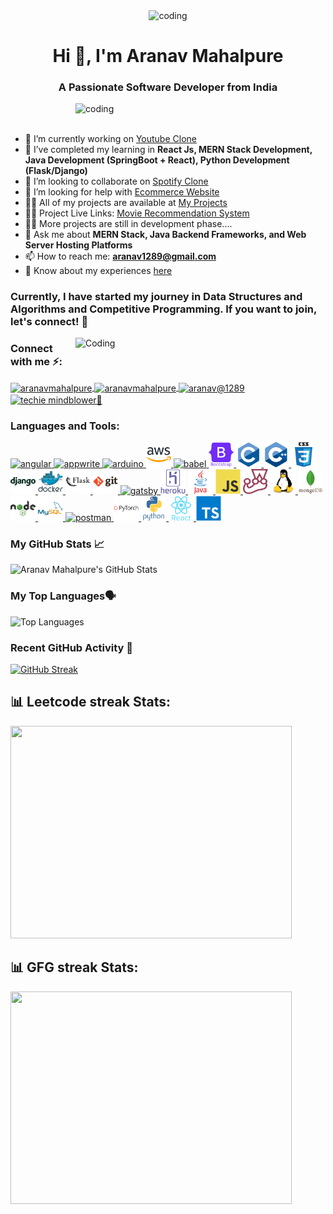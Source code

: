 <p align="center">
  <img align="center" alt="coding" width="800" height="400" src="https://www.lambdatest.com/resources/images/news24.gif"/>
</p>
<h1 align="center">Hi 👋, I'm Aranav Mahalpure</h1>
<h3 align="center">A Passionate Software Developer from India</h3>

<img align="right" alt="coding" width="400" src="https://user-images.githubusercontent.com/55389276/140866485-8fb1c876-9a8f-4d6a-98dc-08c4981eaf70.gif">

<div id="header" align="left">
  <img src="https://komarev.com/ghpvc/?username=AranavMahalpure&style=for-the-badge&color=orange" alt=""/>
</div>

<br>

- 🔭 I’m currently working on [Youtube Clone](https://github.com/AranavMahalpure/Aranav-s-Personals-)
- 🌱 I’ve completed my learning in **React Js, MERN Stack Development, Java Development (SpringBoot + React), Python Development (Flask/Django)**
- 👯 I’m looking to collaborate on [Spotify Clone](https://github.com/AranavMahalpure/Aranav-s-Personal-)
- 🤝 I’m looking for help with [Ecommerce Website](https://github.com/AranavMahalpure/Ecommerce-website)
- 👨‍💻 All of my projects are available at [My Projects](https://clipboard-website-kj6n-git-main-aranav-mahalpures-projects.vercel.app/)
- 👨‍💻 Project Live Links: [Movie Recommendation System](https://aranavmahalpure-movie-recommendation-system--app-bofu8x.streamlit.app/)
- 👨‍💻 More projects are still in development phase....
- 💬 Ask me about **MERN Stack, Java Backend Frameworks, and Web Server Hosting Platforms**
- 📫 How to reach me: **aranav1289@gmail.com**
- 📄 Know about my experiences [here](https://www.linkedin.com/in/aranavmahalpure)

<h3 align="left">Currently, I have started my journey in Data Structures and Algorithms and Competitive Programming. If you want to join, let's connect! 👯</h3>
<img align="right" alt="Coding" width="400" src="https://mir-s3-cdn-cf.behance.net/project_modules/hd/06f21a161921919.63cd7887d0a70.gif">
<h3 align="left">Connect with me ⚡:</h3>
<p align="left">
  <a href="https://dev.to/aranavmahalpure" target="_blank" rel="noreferrer">
    <img align="center" src="https://raw.githubusercontent.com/rahuldkjain/github-profile-readme-generator/master/src/images/icons/Social/devto.svg" alt="aranavmahalpure" height="30" width="40" />
  </a>
  <a href="https://linkedin.com/in/aranavmahalpure" target="_blank" rel="noreferrer">
    <img align="center" src="https://raw.githubusercontent.com/rahuldkjain/github-profile-readme-generator/master/src/images/icons/Social/linked-in-alt.svg" alt="aranavmahalpure" height="30" width="40" />
  </a>
  <a href="https://instagram.com/aranav@1289" target="_blank" rel="noreferrer">
    <img align="center" src="https://raw.githubusercontent.com/rahuldkjain/github-profile-readme-generator/master/src/images/icons/Social/instagram.svg" alt="aranav@1289" height="30" width="40" />
  </a>
  <a href="https://www.youtube.com/c/techie mindblower🤬" target="_blank" rel="noreferrer">
    <img align="center" src="https://raw.githubusercontent.com/rahuldkjain/github-profile-readme-generator/master/src/images/icons/Social/youtube.svg" alt="techie mindblower🤬" height="30" width="40" />
  </a>
  <!-- Uncomment below if you want to include more links -->
  <!--
  <a href="https://www.codechef.com/users/aranav1289" target="_blank" rel="noreferrer">
    <img align="center" src="https://cdn.jsdelivr.net/npm/simple-icons@3.1.0/icons/codechef.svg" alt="aranav1289" height="30" width="40" />
  </a>
  <a href="https://www.hackerrank.com/aranav1289" target="_blank" rel="noreferrer">
    <img align="center" src="https://raw.githubusercontent.com/rahuldkjain/github-profile-readme-generator/master/src/images/icons/Social/hackerrank.svg" alt="aranav1289" height="30" width="40" />
  </a>
  <a href="https://codeforces.com/profile/aranav1289" target="_blank" rel="noreferrer">
    <img align="center" src="https://raw.githubusercontent.com/rahuldkjain/github-profile-readme-generator/master/src/images/icons/Social/codeforces.svg" alt="aranav1289" height="30" width="40" />
  </a>
  <a href="https://www.leetcode.com/aranavmahalpure" target="_blank" rel="noreferrer">
    <img align="center" src="https://raw.githubusercontent.com/rahuldkjain/github-profile-readme-generator/master/src/images/icons/Social/leet-code.svg" alt="aranavmahalpure" height="30" width="40" />
  </a>
  <a href="https://www.hackerearth.com/@aranav1289" target="_blank" rel="noreferrer">
    <img align="center" src="https://raw.githubusercontent.com/rahuldkjain/github-profile-readme-generator/master/src/images/icons/Social/hackerearth.svg" alt="@aranav1289" height="30" width="40" />
  </a>
  <a href="https://auth.geeksforgeeks.org/user/aranav1289" target="_blank" rel="noreferrer">
    <img align="center" src="https://raw.githubusercontent.com/rahuldkjain/github-profile-readme-generator/master/src/images/icons/Social/geeks-for-geeks.svg" alt="aranav1289" height="30" width="40" />
  </a>
  <a href="https://www.topcoder.com/members/aranav1289" target="_blank" rel="noreferrer">
    <img align="center" src="https://raw.githubusercontent.com/rahuldkjain/github-profile-readme-generator/master/src/images/icons/Social/topcoder.svg" alt="aranav1289" height="30" width="40" />
  </a>
  -->
</p>

<h3 align="left">Languages and Tools:</h3>
<p align="left">
  <a href="https://angular.io" target="_blank" rel="noreferrer">
    <img src="https://angular.io/assets/images/logos/angular/angular.svg" alt="angular" width="40" height="40"/>
  </a>
  <a href="https://appwrite.io" target="_blank" rel="noreferrer">
    <img src="https://www.vectorlogo.zone/logos/appwriteio/appwriteio-icon.svg" alt="appwrite" width="40" height="40"/>
  </a>
  <a href="https://www.arduino.cc/" target="_blank" rel="noreferrer">
    <img src="https://cdn.worldvectorlogo.com/logos/arduino-1.svg" alt="arduino" width="40" height="40"/>
  </a>
  <a href="https://aws.amazon.com" target="_blank" rel="noreferrer">
    <img src="https://raw.githubusercontent.com/devicons/devicon/master/icons/amazonwebservices/amazonwebservices-original-wordmark.svg" alt="aws" width="40" height="40"/>
  </a>
  <a href="https://babeljs.io/" target="_blank" rel="noreferrer">
    <img src="https://www.vectorlogo.zone/logos/babeljs/babeljs-icon.svg" alt="babel" width="40" height="40"/>
  </a>
  <a href="https://getbootstrap.com" target="_blank" rel="noreferrer">
    <img src="https://raw.githubusercontent.com/devicons/devicon/master/icons/bootstrap/bootstrap-plain-wordmark.svg" alt="bootstrap" width="40" height="40"/>
  </a>
  <a href="https://www.cprogramming.com/" target="_blank" rel="noreferrer">
    <img src="https://raw.githubusercontent.com/devicons/devicon/master/icons/c/c-original.svg" alt="c" width="40" height="40"/>
  </a>
  <a href="https://www.w3schools.com/cpp/" target="_blank" rel="noreferrer">
    <img src="https://raw.githubusercontent.com/devicons/devicon/master/icons/cplusplus/cplusplus-original.svg" alt="cplusplus" width="40" height="40"/>
  </a>
  <a href="https://www.w3schools.com/css/" target="_blank" rel="noreferrer">
    <img src="https://raw.githubusercontent.com/devicons/devicon/master/icons/css3/css3-original-wordmark.svg" alt="css3" width="40" height="40"/>
  </a>
  <a href="https://www.djangoproject.com/" target="_blank" rel="noreferrer">
    <img src="https://raw.githubusercontent.com/devicons/devicon/master/icons/django/django-plain-wordmark.svg" alt="django" width="40" height="40"/>
  </a>
  <a href="https://www.docker.com/" target="_blank" rel="noreferrer">
    <img src="https://raw.githubusercontent.com/devicons/devicon/master/icons/docker/docker-original-wordmark.svg" alt="docker" width="40" height="40"/>
  </a>
  <a href="https://flask.palletsprojects.com/" target="_blank" rel="noreferrer">
    <img src="https://raw.githubusercontent.com/devicons/devicon/master/icons/flask/flask-original-wordmark.svg" alt="flask" width="40" height="40"/>
  </a>
  <a href="https://git-scm.com/" target="_blank" rel="noreferrer">
    <img src="https://raw.githubusercontent.com/devicons/devicon/master/icons/git/git-original-wordmark.svg" alt="git" width="40" height="40"/>
  </a>
  <a href="https://www.gatsbyjs.com/" target="_blank" rel="noreferrer">
    <img src="https://www.vectorlogo.zone/logos/gatsbyjs/gatsbyjs-icon.svg" alt="gatsby" width="40" height="40"/>
  </a>
  <a href="https://heroku.com" target="_blank" rel="noreferrer">
    <img src="https://raw.githubusercontent.com/devicons/devicon/master/icons/heroku/heroku-original-wordmark.svg" alt="heroku" width="40" height="40"/>
  </a>
  <a href="https://www.java.com" target="_blank" rel="noreferrer">
    <img src="https://raw.githubusercontent.com/devicons/devicon/master/icons/java/java-original-wordmark.svg" alt="java" width="40" height="40"/>
  </a>
  <a href="https://www.javascript.com/" target="_blank" rel="noreferrer">
    <img src="https://raw.githubusercontent.com/devicons/devicon/master/icons/javascript/javascript-original.svg" alt="javascript" width="40" height="40"/>
  </a>
  <a href="https://jestjs.io" target="_blank" rel="noreferrer">
    <img src="https://raw.githubusercontent.com/devicons/devicon/master/icons/jest/jest-plain.svg" alt="jest" width="40" height="40"/>
  </a>
  <a href="https://www.linux.org/" target="_blank" rel="noreferrer">
    <img src="https://raw.githubusercontent.com/devicons/devicon/master/icons/linux/linux-original.svg" alt="linux" width="40" height="40"/>
  </a>
  <a href="https://www.mongodb.com/" target="_blank" rel="noreferrer">
    <img src="https://raw.githubusercontent.com/devicons/devicon/master/icons/mongodb/mongodb-original-wordmark.svg" alt="mongodb" width="40" height="40"/>
  </a>
  <a href="https://nodejs.org" target="_blank" rel="noreferrer">
    <img src="https://raw.githubusercontent.com/devicons/devicon/master/icons/nodejs/nodejs-original-wordmark.svg" alt="nodejs" width="40" height="40"/>
  </a>
  <a href="https://www.mysql.com/" target="_blank" rel="noreferrer">
    <img src="https://raw.githubusercontent.com/devicons/devicon/master/icons/mysql/mysql-original-wordmark.svg" alt="mysql" width="40" height="40"/>
  </a>
  
  <a href="https://www.postman.com/" target="_blank" rel="noreferrer">
    <img src="https://www.vectorlogo.zone/logos/getpostman/getpostman-icon.svg" alt="postman" width="40" height="40"/>
  </a>
  <a href="https://pytorch.org/" target="_blank" rel="noreferrer">
    <img src="https://raw.githubusercontent.com/devicons/devicon/master/icons/pytorch/pytorch-original-wordmark.svg" alt="pytorch" width="40" height="40"/>
  </a>
  <a href="https://www.python.org/" target="_blank" rel="noreferrer">
    <img src="https://raw.githubusercontent.com/devicons/devicon/master/icons/python/python-original-wordmark.svg" alt="python" width="40" height="40"/>
  </a>
  <a href="https://reactjs.org/" target="_blank" rel="noreferrer">
    <img src="https://raw.githubusercontent.com/devicons/devicon/master/icons/react/react-original-wordmark.svg" alt="react" width="40" height="40"/>
  </a>
  <a href="https://www.typescriptlang.org/" target="_blank" rel="noreferrer">
    <img src="https://raw.githubusercontent.com/devicons/devicon/master/icons/typescript/typescript-original.svg" alt="typescript" width="40" height="40"/>
  </a>
</p>
  <h3 align="left">My GitHub Stats 📈</h3>
<p align="left">
<img src="https://github-readme-stats.vercel.app/api?username=AranavMahalpure&show_icons=true&theme=dark" alt="Aranav Mahalpure's GitHub Stats"/>
</p>
<h3 align="left">My Top Languages🗣</h3>
<p align="left">
<img src="https://github-readme-stats.vercel.app/api/top-langs/?username=AranavMahalpure&layout=compact&theme=dark" alt="Top Languages"/>
</p>
<h3 align="left">Recent GitHub Activity 🚀</h3>
<p align="left">
<a href="https://github.com/AranavMahalpure">
<img src="https://github-readme-streak-stats.herokuapp.com/?user=AranavMahalpure&theme=dark" alt="GitHub Streak"/>
  </a>  
  <div>
    
## 📊 Leetcode streak Stats:
<img width="450" height="340" src="https://leetcode.card.workers.dev/AranavMahalpure?theme=dark&font=&extension=activity">

## 📊 GFG streak  Stats:
<img width="450" height="340" src="https://geeks-for-geeks-stats-card.vercel.app/?username=aranav1289">
</div>
